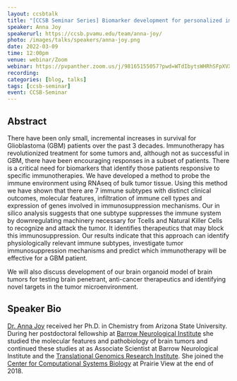 ```yaml
---
layout: ccsbtalk
title: "[CCSB Seminar Series] Biomarker development for personalized immunotherapy"
speaker: Anna Joy
speakerurl: https://ccsb.pvamu.edu/team/anna-joy/
photo: /images/talks/speakers/anna-joy.png
date: 2022-03-09
time: 12:00pm
venue: webinar/Zoom
webinar: https://pvpanther.zoom.us/j/98165155057?pwd=WTdIbytsWHRhSFpXVXM1T1R1YkpPUT09
recording:
categories: [blog, talks]
tags: [ccsb-seminar]
event: CCSB-Seminar
---
```



## Abstract

There have been only small, incremental increases in survival for Glioblastoma (GBM) patients over the past 3 decades. Immunotherapy has revolutionized treatment for some tumors and, although not as successful in GBM, there have been encouraging responses in a subset of patients.  There is a critical need for biomarkers that identify those patients responsive to specific immunotherapies.  We have developed a method to probe the immune environment using RNAseq of bulk tumor tissue.  Using this method we have shown that there are 7 immune subtypes with distinct clinical outcomes, molecular features, infiltration of immune cell types and expression of genes involved in immunosuppression mechanisms.  Our in silico analysis suggests that one subtype suppresses the immune system by downregulating machinery necessary for Tcells and Natural Killer Cells to recognize and attack the tumor.  It identifies therapeutics that may block this immunosuppression.  Our results indicate that this approach can identify physiologically relevant immune subtypes, investigate tumor immunosuppression mechanisms and predict which immunotherapy will be effective for a GBM patient.

We will also discuss development of our brain organoid model of brain tumors for testing brain penetrant, anti-cancer therapeutics and identifying novel targets in the tumor microenvironment.



## Speaker Bio
[Dr. Anna Joy](https://ccsb.pvamu.edu/team/anna-joy/) received her Ph.D. in Chemistry from Arizona State University.  During her postdoctoral fellowship at [Barrow Neurological Institute](https://www.barrowneuro.org) she studied the molecular features and pathobiology of brain tumors and continued these studies at as Associate Scientist at Barrow Neurological Institute and the [Translational Genomics Research Institute](https://www.tgen.org).  She joined the [Center for Computational Systems Biology](https://ccsb.pvamu.edu) at Prairie View at the end of 2018.
